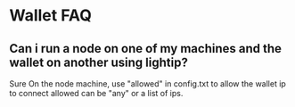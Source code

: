 # Wallet FAQ

## Can i run a node on one of my machines and the wallet on another using lightip?

Sure
On the node machine, use "allowed" in config.txt to allow the wallet ip to connect
allowed can be "any" or a list of ips.
